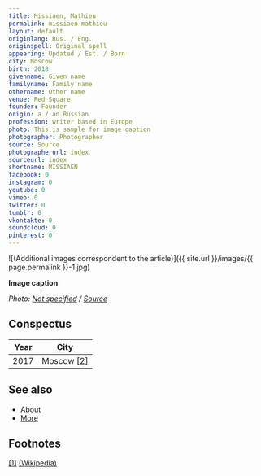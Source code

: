 ```yaml
---
title: Missiaen, Mathieu
permalink: missiaen-mathieu
layout: default
originlang: Rus. / Eng.
originspell: Original spell
appearing: Updated / Est. / Born
city: Moscow
birth: 2018
givenname: Given name
familyname: Family name
othername: Other name
venue: Red Square
founder: Founder
origin: a / an Russian
profession: writer based in Europe
photo: This is sample for image caption
photographer: Photographer
source: Source
photographerurl: index
sourceurl: index
shortname: MISSIAEN
facebook: 0
instagram: 0
youtube: 0
vimeo: 0
twitter: 0
tumblr: 0
vkontakte: 0
soundcloud: 0
pinterest: 0
---
```



![(Additional images correspondent to the article)]({{ site.url }}/images/{{ page.permalink }}-1.jpg)

**Image caption**

*Photo: [Not specified](index) / [Source](index)*

## Сonspectus

|Year|City|
|-|-|
|2017|Moscow <span id="a2">[\[2\]](#f2)</span>|

## See also

+ [About](index)
+ [More](index)

## Footnotes

[[1]](#a1) <span id="f1"></span> [(Wikipedia)](index)
